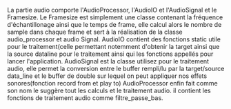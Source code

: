   La partie audio comporte l'AudioProcessor, l'AudioIO et l'AudioSignal et le Framesize.
  Le Framesize est simplement une classe contenant la fréquence d'échantillonage ainsi que le temps de frame, 
elle calcul alors le nombre de sample dans chaque frame et sert à la réalisation de la classe audio_processor et audio Signal.
  AudioIO contient des fonctions static utile pour le traitement(celle permettant notemment d'obtenir la target ainsi que la source dataline pour le traitement ainsi qui
les fonctions appellés pour lancer l'application.
  AudioSignal est la classe utilisez pour le traitement audio, elle permet la conversion entre le buffer rempli/lu par la target/source data_line et le buffer de double
sur lequel on peut appliquer nos effets sonores(fonction record from et play to)
  AudioProcessor enfin fait comme son nom le suggère tout les calculs et le traitement audio. il contient les fonctions de traitement audio comme filtre_passe_bas.
  
